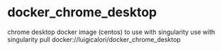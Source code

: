 # docker_chrome_desktop
chrome desktop docker image (centos) to use with singularity
use with singularity pull   docker://luigicalori/docker_chrome_desktop

